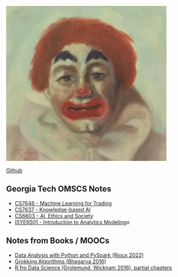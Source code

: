 ![](img/clown.jpeg)

[Github](https://github.com/tnakatani)

## Georgia Tech OMSCS Notes

- [CS7646 - Machine Learning for Trading](https://tnakatani.github.io/omscs/cs7646/cs7646_notes.html)
- [CS7637 - Knowledge-based AI](https://tnakatani.github.io/omscs/cs7637/cs7637_notes.html)
- [CS6603 - AI, Ethics and Society](https://tnakatani.github.io/omscs/cs6603/cs6603_notes.html)
- [ISYE6501 - Introduction to Analytics Modeling](https://tnakatani.github.io/omscs/isye6501/isye6501_notes.html)o

## Notes from Books / MOOCs

- [Data Analysis with Python and PySpark (Rioux 2022)](https://tnakatani.github.io/books/pyspark/all_notes.html)
- [Grokking Algorithms (Bhagarva 2016)](https://tnakatani.github.io/books/grok_algos/grok_algo_notes.html)
- [R fro Data Science (Grolemund, Wicknam 2016), partial chapters](https://tnakatani.github.io/books/r_for_ds/notes.html)

